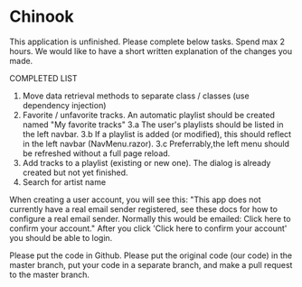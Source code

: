 # Chinook

This application is unfinished. Please complete below tasks. Spend max 2 hours.
We would like to have a short written explanation of the changes you made.


COMPLETED LIST
1. Move data retrieval methods to separate class / classes (use dependency injection)
2. Favorite / unfavorite tracks. An automatic playlist should be created named "My favorite tracks"
3.a The user's playlists should be listed in the left navbar.
3.b If a playlist is added (or modified), this should reflect in the left navbar (NavMenu.razor). 
3.c Preferrably,the left menu should be refreshed without a full page reload.
4. Add tracks to a playlist (existing or new one). The dialog is already created but not yet finished.
5. Search for artist name

When creating a user account, you will see this:
"This app does not currently have a real email sender registered, see these docs for how to configure a real email sender. Normally this would be emailed: Click here to confirm your account."
After you click 'Click here to confirm your account' you should be able to login.

Please put the code in Github. Please put the original code (our code) in the master branch, put your code in a separate branch, and make a pull request to the master branch.

